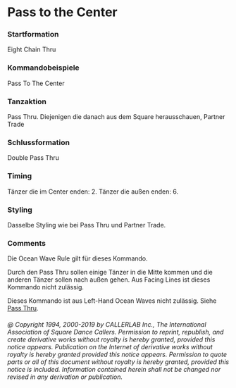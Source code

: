 
# Pass to the Center

### Startformation

Eight Chain Thru

### Kommandobeispiele

Pass To The Center

### Tanzaktion

Pass Thru. Diejenigen die danach aus dem Square herausschauen, Partner Trade

### Schlussformation

Double Pass Thru

### Timing

Tänzer die im Center enden: 2. Tänzer die außen enden: 6.

### Styling

Dasselbe Styling wie bei Pass Thru und Partner Trade.

### Comments

Die Ocean Wave Rule gilt für dieses Kommando.

Durch den Pass Thru sollen einige Tänzer in die Mitte kommen und die anderen Tänzer sollen nach außen
gehen. Aus Facing Lines ist dieses Kommando nicht zulässig. 

Dieses Kommando ist aus Left-Hand Ocean Waves nicht zulässig. Siehe
[Pass Thru](../b1/pass_thru.md).

###### @ Copyright 1994, 2000-2019 by CALLERLAB Inc., The International Association of Square Dance Callers. Permission to reprint, republish, and create derivative works without royalty is hereby granted, provided this notice appears. Publication on the Internet of derivative works without royalty is hereby granted provided this notice appears. Permission to quote parts or all of this document without royalty is hereby granted, provided this notice is included. Information contained herein shall not be changed nor revised in any derivation or publication.
